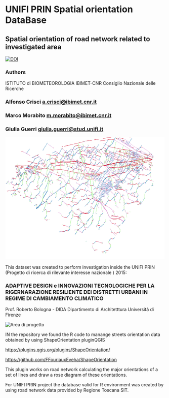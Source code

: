 # UNIFI PRIN Spatial orientation DataBase
## Spatial orientation of road network related to investigated area

[![DOI](https://zenodo.org/badge/DOI/10.5281/zenodo.1292156.svg)](https://doi.org/10.5281/zenodo.1292156)

### Authors

ISTITUTO di BIOMETEOROLOGIA IBIMET-CNR Consiglio Nazionale delle Ricerche

   
### Alfonso Crisci a.crisci@ibimet.cnr.it

### Marco Morabito m.morabito@ibimet.cnr.it

### Giulia Guerri giulia.guerri@stud.unifi.it

![Orientamento strade](strade_orientamento.png)



This dataset was created to perform investigation inside the  UNIFI PRIN (Progetto di ricerca di rilevante interesse nazionale ) 2015: 

### ADAPTIVE DESIGN e INNOVAZIONI TECNOLOGICHE PER LA RIGERNARAZIONE RESILIENTE DEI DISTRETTI URBANI IN REGIME DI CAMBIAMENTO CLIMATICO

 Prof. Roberto Bologna -  DIDA  Dipartimento di Architetttura Università di Firenze

![Area di progetto](Area_PRIN.jpg)

IN the repository we found the R code to manange streets orientation data obtained by using ShapeOrientation pluginQGIS 

https://plugins.qgis.org/plugins/ShapeOrientation/ 

https://github.com/FFouriauxEveha/ShapeOrientation

This plugin works on road network  calculating the major orientations of a set of lines and draw a rose diagram of these orientations.

For UNIFI PRIN project the database valid for R environment was created by using road network data provided by Regione Toscana SIT.


